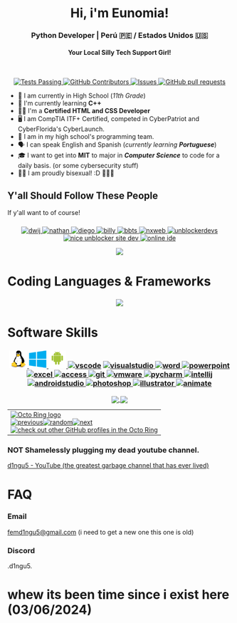<h1 align="center">Hi, i'm Eunomia!</h1>
<h3 align="center">Python Developer | Perú 🇵🇪 / Estados Unidos 🇺🇸</h3>
<h4 align="center">Your Local Silly Tech Support Girl!</h4>
<br>
  <p align="center">
    <a href="https://github.com/femd1ngu5/PyPrompt/actions">
      <img alt="Tests Passing" src="https://github.com/anuraghazra/github-readme-stats/workflows/Test/badge.svg" />
    </a>
    <a href="https://github.com/femd1ngu5/PyPrompt/graphs/contributors">
      <img alt="GitHub Contributors" src="https://img.shields.io/github/contributors/femd1ngu5/PyPrompt" />
    </a>
    <a href="https://github.com/femd1ngu5/PyPrompt/issues">
      <img alt="Issues" src="https://img.shields.io/github/issues/femd1ngu5/PyPrompt?color=0088ff" />
    </a>
    <a href="https://github.com/femd1ngu5/PyPrompt/pulls">
      <img alt="GitHub pull requests" src="https://img.shields.io/github/issues-pr/femd1ngu5/PyPrompt?color=0088ff" />
    </a>

  </p>


- 🏫 I am currently in High School (_11th Grade_)
- 🌱 I'm currently learning **C++**
- 👩‍💻 I'm a **Certified HTML and CSS Developer**
- 🖥 I am CompTIA ITF+ Certified, competed in CyberPatriot and CyberFlorida's CyberLaunch.
- 🫡 I am in my high school's programming team.
- 🗣 I can speak English and Spanish (_currently learning **Portuguese**_)
- 🎓 I want to get into **MIT** to major in _**Computer Science**_ to code for a daily basis. (or some cybersecurity stuff)
- 🏳️‍🌈 I am proudly bisexual! :D 🩷💜💙

## Y'all Should Follow These People
If y'all want to of course!

<h3 align="left"> </h3>
<p align="center">
  <a href="https://github.com/idkDwij" target="_blank" rel="nonreferrer">
  <img src="https://avatars.githubusercontent.com/u/94942567?v=4" alt="dwij" width="60" height="60"/> </a>
  <a href="https://github.com/BigBoyTaco" target="_blank" rel="nonreferrer">
  <img src="https://avatars.githubusercontent.com/u/90655713?v=4" alt="nathan" width="60" height="60"/> </a>
  <a href="https://github.com/theclosedbitter" target="_blank" rel="nonreferrer">
  <img src="https://avatars.githubusercontent.com/u/117611091?v=4" alt="diego" width="60" height="60"/> </a>
  <a href="https://github.com/SmallMenace" target="_blank" rel="nonreferrer">
  <img src="https://avatars.githubusercontent.com/u/120416956?v=4" alt="billy" width="60" height="60"/> </a>
  <a href="https://github.com/BigBoyTacoStudios" target="_blank" rel="nonreferrer">
  <img src="https://avatars.githubusercontent.com/u/97241739?s=96&v=4" alt="bbts" width="60" height="60"/> </a>
  <a href="https://github.com/NXWeb-Corperation" target="_blank" rel="nonreferrer">
  <img src="https://avatars.githubusercontent.com/u/103967995?s=200&v=4" alt="nxweb" width="60" height="60"/> </a>
  <a href="https://github.com/titaniumnetwork-dev" target="_blank" rel="nonreferrer">
  <img src="https://avatars.githubusercontent.com/u/109880871?s=200&v=4" alt="unblockerdevs" width="60" height="60"/> </a>
  <a href="https://github.com/lioxryt" target="_blank" rel="nonreferrer">
  <img src="https://avatars.githubusercontent.com/u/91391994?v=4" alt="nice unblocker site dev" width="60" height="60"/> </a>
  <a href="https://github.com/codedamn" target="_blank" rel="nonreferrer">
  <img src="https://avatars.githubusercontent.com/u/37881195?s=200&v=4" alt="online ide" width="60" height="60"/> </a>

</p>

<p align="center">
  <a href="https://discord.com/users/849827353335955478" target="_blank" rel="nonreferrer"><img src="https://lanyard.cnrad.dev/api/849827353335955478"></a>
</p>

# Coding Languages & Frameworks
<h3 align="left"> </h3>
<p align="center">
  <a href="https://skillicons.dev">
    <img src="https://skillicons.dev/icons?i=c,cpp,html,js,css,nodejs,py, " />
  </a>
</p>

# Software Skills
<h3 align="center">
<a href="https://www.linux.org/" target="_blank" rel="noreferrer">
<img src="https://raw.githubusercontent.com/devicons/devicon/master/icons/linux/linux-original.svg" alt="linux" width="40" height="40"/> </a>
<a href="https://www.windows.com" target="_blank" rel="noreferrer">
<img src="https://raw.githubusercontent.com/devicons/devicon/1119b9f84c0290e0f0b38982099a2bd027a48bf1/icons/windows8/windows8-original.svg" alt="windows" width="40" height="40"/> </a>
<a href="https://developer.android.com" target="_blank" rel="noreferrer"> <img src="https://raw.githubusercontent.com/devicons/devicon/master/icons/android/android-original-wordmark.svg" alt="android" width="40" height="40"/> </a>

<a href="https://code.visualstudio.com" target="_blank" rel="noreferrer">
<img src="https://upload.wikimedia.org/wikipedia/commons/thumb/2/2d/Visual_Studio_Code_1.18_icon.svg/1200px-Visual_Studio_Code_1.18_icon.svg.png" alt="vscode" width="40" height="40"/></a>

<a href="https://visualstudio.microsoft.com" target="_blank" rel="noreferrer">
<img src="https://upload.wikimedia.org/wikipedia/commons/thumb/5/59/Visual_Studio_Icon_2019.svg/1030px-Visual_Studio_Icon_2019.svg.png" alt="visualstudio" width="40" height="40"/> </a>
<a href="https://www.microsoft.com/en-us/microsoft-365/word" target="_blank" rel="noreferrer">
<img src="https://upload.wikimedia.org/wikipedia/commons/thumb/f/fd/Microsoft_Office_Word_%282019%E2%80%93present%29.svg/1101px-Microsoft_Office_Word_%282019%E2%80%93present%29.svg.png" alt="word" width="40" height="40"/> </a>
<a href=https://www.microsoft.com/en-us/microsoft-365/powerpoint"" target="_blank" rel="noreferrer">
<img src="https://upload.wikimedia.org/wikipedia/commons/thumb/0/0d/Microsoft_Office_PowerPoint_%282019%E2%80%93present%29.svg/1200px-Microsoft_Office_PowerPoint_%282019%E2%80%93present%29.svg.png" alt="powerpoint" width="40" height="40"/> </a>
<a href="https://www.microsoft.com/en-us/microsoft-365/excel" target="_blank" rel="noreferrer">
<img src="https://upload.wikimedia.org/wikipedia/commons/thumb/3/34/Microsoft_Office_Excel_%282019%E2%80%93present%29.svg/1200px-Microsoft_Office_Excel_%282019%E2%80%93present%29.svg.png" alt="excel" width="40" height="40"/> </a>
<a href="https://www.microsoft.com/en-us/microsoft-365/access" target="_blank" rel="noreferrer">
<img src="https://upload.wikimedia.org/wikipedia/commons/thumb/f/f1/Microsoft_Office_Access_%282019-present%29.svg/800px-Microsoft_Office_Access_%282019-present%29.svg.png" alt="access" width="40" height="40"/> </a>
<a href="https://git-scm.com/" target="_blank" rel="noreferrer">
<img src="https://git-scm.com/images/logos/downloads/Git-Icon-1788C.png" alt="git" width="40" height="40"/> </a>
<a href="https://www.vmware.com/products/workstation-pro.html" target="_blank" rel="noreferrer">
<img src="https://upload.wikimedia.org/wikipedia/commons/thumb/5/5a/Vmware_workstation_16_icon.svg/1200px-Vmware_workstation_16_icon.svg.png" alt="vmware" width="40" height="40"/> </a>
<a href="https://www.jetbrains.com/pycharm/" target="_blank" rel="noreferrer">
<img src="https://upload.wikimedia.org/wikipedia/commons/thumb/1/1d/PyCharm_Icon.svg/1200px-PyCharm_Icon.svg.png" alt="pycharm" width="40" height="40"/> </a>
<a href="https://www.jetbrains.com/idea/" target="_blank" rel="noreferrer">
<img src="https://upload.wikimedia.org/wikipedia/commons/thumb/9/9c/IntelliJ_IDEA_Icon.svg/1200px-IntelliJ_IDEA_Icon.svg.png" alt="intellij" width="40" height="40"/> </a>
<a href="https://developer.android.com/studio" target="_blank" rel="noreferrer">
<img src="https://upload.wikimedia.org/wikipedia/commons/thumb/9/95/Android_Studio_Icon_3.6.svg/1900px-Android_Studio_Icon_3.6.svg.png" alt="androidstudio" width="40" height="40"/> </a>
<a href="https://www.adobe.com/products/photoshop.html" target="_blank" rel="noreferrer">
<img src="https://upload.wikimedia.org/wikipedia/commons/thumb/2/20/Photoshop_CC_icon.png/640px-Photoshop_CC_icon.png" alt="photoshop" width="40" height="40"/> </a>
<a href="https://www.adobe.com/products/illustrator.html" target="_blank" rel="noreferrer">
<img src="https://upload.wikimedia.org/wikipedia/commons/thumb/f/fb/Adobe_Illustrator_CC_icon.svg/800px-Adobe_Illustrator_CC_icon.svg.png" alt="illustrator" width="40" height="40"/> </a>
<a href="https://www.adobe.com/products/animate.html" target="_blank" rel="noreferrer">
<img src="https://upload.wikimedia.org/wikipedia/commons/thumb/0/0f/Adobe_Animate_CC_icon_%282020%29.svg/1200px-Adobe_Animate_CC_icon_%282020%29.svg.png" alt="animate" width="40" height="40"/> </a>
</h3>


<p align="center">
  <a href="https://github.com/femd1ngu5/github-readme-stats">
    <img align="center" src="https://bellomia-readme-stats.vercel.app/api?username=femd1ngu5&show_icons=true&theme=merko" />
  </a>
  <a href="https://github.com/femd1ngu5/github-readme-stats">
    <img align="center" src="https://bellomia-readme-stats.vercel.app/api/top-langs/?username=femd1ngu5&layout=compact&show_icons=true&theme=merko" />
  </a>
  <br>
</p>  
  
<p align="center">
  <table align="center"><tbody><tr><td><a href="https://octo-ring.com/"><img src="https://octo-ring.com/static/img/widget/top.png" width="99%" alt="Octo Ring logo" align="top"></a><br><a href="https://octo-ring.com/p/femd1ngu5/prev"><img src="https://octo-ring.com/static/img/widget/prev.png" width="33%" alt="previous" align="top" title="previous profile"></a><a href="https://octo-ring.com/p/femd1ngu5/random"><img src="https://octo-ring.com/static/img/widget/random.png" width="33%" alt="random" align="top" title="random profile"></a><a href="https://octo-ring.com/p/femd1ngu5/next"><img src="https://octo-ring.com/static/img/widget/next.png" width="33%" alt="next" align="top" title="next profile"></a><br>
<a href="https://octo-ring.com/"><img src="https://octo-ring.com/static/img/widget/bottom.png" width="99%" alt="check out other GitHub profiles in the Octo Ring" align="top"></a></td></tr></tbody></table>
</p>


### NOT Shamelessly plugging my dead youtube channel.

[d1ngu5 - YouTube (the greatest garbage channel that has ever lived)](https://www.youtube.com/channel/UCCAJQLCgq0HAeCYGrwVG1qQ)

# FAQ

### Email
femd1ngu5@gmail.com (i need to get a new one this one is old)

### Discord
.d1ngu5.


# whew its been time since i exist here (03/06/2024)
